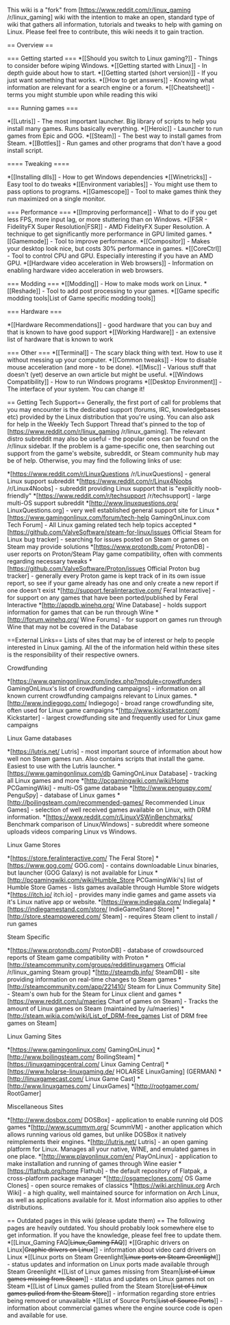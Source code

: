  
This wiki is a "fork" from [https://www.reddit.com/r/linux_gaming /r/linux_gaming] wiki with the intention to make an open, standard type of wiki that gathers all information, tutorials and tweaks to help with gaming on Linux. Please feel free to contribute, this wiki needs it to gain traction.

== Overview ==

=== Getting started ===
*[[Should you switch to Linux gaming?]] - Things to consider before wiping Windows.
*[[Getting started with Linux]] - In depth guide about how to start.
*[[Getting started (short version)]] - If you just want something that works.
*[[How to get answers]] - Knowing what information are relevant for a search engine or a forum.
*[[Cheatsheet]] - terms you might stumble upon while reading this wiki

=== Running games ===

*[[Lutris]] - The most important launcher. Big library of scripts to help you install many games. Runs basically everything.
*[[Heroic]] - Launcher to run games from Epic and GOG.
*[[Steam]] - The best way to install games from Steam.
*[[Bottles]] - Run games and other programs that don't have a good install script.

==== Tweaking ====

*[[Installing dlls]] - How to get Windows dependencies
*[[Winetricks]] - Easy tool to do tweaks
*[[Environment variables]] - You might use them to pass options to programs.
*[[Gamescope]] - Tool to make games think they run maximized on a single monitor.

=== Performance ===
*[[Improving performance]] - What to do if you get less FPS, more input lag, or more stuttering than on Windows.
*[[FSR - FidelityFX Super Resolution|FSR]] - AMD FidelityFX Super Resolution. A technique to get significantly more performance in GPU limited games.
*[[Gamemode]] - Tool to improve performance.
*[[Compositor]] - Makes your desktop look nice, but costs 30% performance in games.
*[[CoreCtrl]] - Tool to control CPU and GPU. Especially interesting if you have an AMD GPU.
*[[Hardware video acceleration in Web browsers]] - Information on enabling hardware video acceleration in web browsers.

=== Modding ===
*[[Modding]] - How to make mods work on Linux.
*[[Reshade]] - Tool to add post processing to your games.
*[[Game specific modding tools|List of Game specific modding tools]]

=== Hardware ===

*[[Hardware Recommendations]] - good hardware that you can buy and that is known to have good support
*[[Working Hardware]] - an extensive list of hardware that is known to work

=== Other ===
*[[Terminal]] - The scary black thing with text. How to use it without messing up your computer.
*[[Common tweaks]] - How to disable mouse acceleration (and more - to be done).
*[[Misc]] - Various stuff that doesn't (yet) deserve an own article but might be useful.
*[[Windows Compatibility]] - How to run Windows programs
*[[Desktop Environment]] - The interface of your system. You can change it!

== Getting Tech Support==
Generally, the first port of call for problems that you may encounter is the dedicated support (forums, IRC, knowledgebases etc) provided by the Linux distribution that you're using. You can also ask for help in the Weekly Tech Support Thread that's pinned to the top of [https://www.reddit.com/r/linux_gaming /r/linux_gaming]. The relevant distro subreddit may also be useful - the popular ones can be found on the /r/linux sidebar. If the problem is a game-specific one, then searching out support from the game's website, subreddit, or Steam community hub may be of help. Otherwise, you may find the following links of use:

*[https://www.reddit.com/r/LinuxQuestions /r/LinuxQuestions] - general Linux support subreddit
*[https://www.reddit.com/r/Linux4Noobs /r/Linux4Noobs] - subreddit providing Linux support that is "explicitly noob-friendly"
*[https://www.reddit.com/r/techsupport /r/techsupport] - large multi-OS support subreddit
*[http://www.linuxquestions.org/ LinuxQuestions.org] - very well established general support site for Linux
*[https://www.gamingonlinux.com/forum/tech-help GamingOnLinux.com Tech Forum] - All Linux gaming related tech help topics accepted
*[https://github.com/ValveSoftware/steam-for-linux/issues Official Steam for Linux bug tracker] - searching for issues posted on Steam or games on Steam may provide solutions
*[https://www.protondb.com/ ProtonDB] - user reports on Proton/Steam Play game compatibility, often with comments regarding necessary tweaks
*[https://github.com/ValveSoftware/Proton/issues Official Proton bug tracker] - generally every Proton game is kept track of in its own issue report, so see if your game already has one and only create a new report if one doesn't exist
*[http://support.feralinteractive.com/ Feral Interactive] - for support on any games that have been ported/published by Feral Interactive
*[http://appdb.winehq.org/ Wine Database] - holds support information for games that can be run through Wine
*[http://forum.winehq.org/ Wine Forums] - for support on games run through Wine that may not be covered in the Database

==External Links==
Lists of sites that may be of interest or help to people interested in Linux gaming. All the of the information held within these sites is the responsibility of their respective owners.

Crowdfunding

*[https://www.gamingonlinux.com/index.php?module=crowdfunders GamingOnLinux's list of crowdfunding campaigns] - information on all known current crowdfunding campaigns relevant to Linux games.
*[http://www.indiegogo.com/ Indiegogo] - broad range crowdfunding site, often used for Linux game campaigns
*[http://www.kickstarter.com/ Kickstarter] - largest crowdfunding site and frequently used for Linux game campaigns

Linux Game databases

*[https://lutris.net/ Lutris] - most important source of information about how well non Steam games run. Also contains scripts that install the game. Easiest to use with the Lutris launcher.
*[https://www.gamingonlinux.com/db GamingOnLinux Database] - tracking all Linux games and more
*[http://pcgamingwiki.com/wiki/Home PCGamingWiki] - multi-OS game database
*[http://www.penguspy.com/ PenguSpy] - database of Linux games
*[http://boilingsteam.com/recommended-games/ Recommended Linux Games] - selection of well received games available on Linux, with DRM information.
*[https://www.reddit.com/r/LinuxVSWinBenchmarks/ Benchmark comparison of Linux/Windows] - subreddit where someone uploads videos comparing Linux vs Windows.

Linux Game Stores

*[https://store.feralinteractive.com/ The Feral Store]
*[https://www.gog.com/ GOG.com] - contains downloadable Linux binaries, but launcher (GOG Galaxy) is not available for Linux
*[http://pcgamingwiki.com/wiki/Humble_Store PCGamingWiki's] list of Humble Store Games - lists games available through Humble Store widgets
*[https://itch.io/ itch.io] - provides many indie games and game assets via it's Linux native app or website.
*[https://www.indiegala.com/ Indiegala]
*[https://indiegamestand.com/store/ IndieGameStand Store]
*[http://store.steampowered.com/ Steam] - requires Steam client to install / run games

Steam Specific

*[https://www.protondb.com/ ProtonDB] - database of crowdsourced reports of Steam game compatibility with Proton
*[http://steamcommunity.com/groups/redditlinuxgamers Official /r/linux_gaming Steam group]
*[http://steamdb.info/ SteamDB] - site providing information on real-time changes to Steam games
*[http://steamcommunity.com/app/221410/ Steam for Linux Community Site] - Steam's own hub for the Steam for Linux client and games
*[https://www.reddit.com/u/maeries Chart of games on Steam] - Tracks the amount of Linux games on Steam (maintained by /u/maeries)
*[http://steam.wikia.com/wiki/List_of_DRM-free_games List of DRM free games on Steam]

Linux Gaming Sites

*[https://www.gamingonlinux.com/ GamingOnLinux]
*[http://www.boilingsteam.com/ BoilingSteam]
*[https://linuxgamingcentral.com/ Linux Gaming Central]
*[https://www.holarse-linuxgaming.de/ HOLARSE LinuxGaming] (GERMAN)
*[http://linuxgamecast.com/ Linux Game Cast]
*[http://www.linuxgames.com/ LinuxGames]
*[http://rootgamer.com/ RootGamer]

Miscellaneous Sites

*[http://www.dosbox.com/ DOSBox] - application to enable running old DOS games
*[http://www.scummvm.org/ ScummVM] - another application which allows running various old games, but unlike DOSBox it natively reimplements their engines.
*[http://lutris.net/ Lutris] - an open gaming platform for Linux. Manages all your native, WINE, and emulated games in one place.
*[http://www.playonlinux.com/en/ PlayOnLinux] - application to make installation and running of games through Wine easier
*[https://flathub.org/home Flathub] - the default repository of Flatpak, a cross-platform package manager
*[http://osgameclones.com/ OS Game Clones] - open source remakes of classics
*[https://wiki.archlinux.org Arch Wiki] - a high quality, well maintained source for information on Arch Linux, as well as applications available for it. Most information also applies to other distributions.

== Outdated pages in this wiki (please update them) ==
The following pages are heavily outdated. You should probably look somewhere else to get information. If you have the knowledge, please feel free to update them.
*[[Linux_Gaming FAQ|<s>Linux_Gaming FAQ</s>]]
*[[Graphic drivers on Linux|<s>Graphic drivers on Linux</s>]] - information about video card drivers on Linux
*[[Linux ports on Steam Greenlight|<s>Linux ports on Steam Greenlight</s>]] - status updates and information on Linux ports made available through Steam Greenlight
*[[List of Linux games missing from Steam|<s>List of Linux games missing from Steam</s>]] - status and updates on Linux games not on Steam
*[[List of Linux games pulled from the Steam Store|<s>List of Linux games pulled from the Steam Store</s>]] - information regarding store entries being removed or unavailable
*[[List of Source Ports|<s>List of Source Ports</s>]] - information about commercial games where the engine source code is open and available for use.
